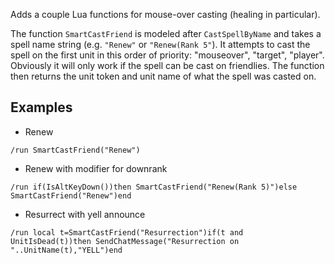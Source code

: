 Adds a couple Lua functions for mouse-over casting (healing in particular).

The function `SmartCastFriend` is modeled after `CastSpellByName` and takes a
spell name string (e.g. `"Renew"` or `"Renew(Rank 5"`). It attempts to cast the
spell on the first unit in this order of priority: "mouseover", "target",
"player". Obviously it will only work if the spell can be cast on friendlies.
The function then returns the unit token and unit name of what the spell was
casted on.

## Examples

-   Renew
```
/run SmartCastFriend("Renew")
```

-   Renew with modifier for downrank
```
/run if(IsAltKeyDown())then SmartCastFriend("Renew(Rank 5)")else SmartCastFriend("Renew")end
```

-   Resurrect with yell announce
```
/run local t=SmartCastFriend("Resurrection")if(t and UnitIsDead(t))then SendChatMessage("Resurrection on "..UnitName(t),"YELL")end
```
